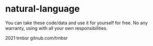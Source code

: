 # natural-language

You can take these code/data and use it for yourself for free. No any warranty, using with all your own responsibilities.

2021 trnbsr gitnub.com/trnbsr
